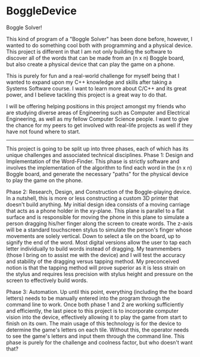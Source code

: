 # BoggleDevice
Boggle Solver!

This kind of program of a "Boggle Solver" has been done before, however, I wanted to do something
cool both with programming and a physical device. This project is different in that I am not only building
the software to discover all of the words that can be made from an (n x n) Boggle board, but also create
a physical device that can play the game on a phone.

This is purely for fun and a real-world challenge for myself being that I wanted to expand upon my C++ knowledge
and skills after taking a Systems Software course. I want to learn more about C/C++ and its great power, and I
believe tackling this project is a great way to do that.

I will be offering helping positions in this project amongst my friends who are studying diverse areas of Engineering
such as Computer and Electrical Engineering, as well as my fellow Computer Science people. I want to give the chance
for my peers to get involved with real-life projects as well if they have not found where to start.

----------------------------------------------------------------------------------------------------------------------
This project is going to be split up into three phases, each of which has its unique challenges and associated
technical disciplines.
Phase 1:
    Design and Implementation of the Word-Finder. This phase is strictly software and involves the implementation
    of the algorithm to find each word in the (n x n) Boggle board, and generate the necessary "paths" for the
    physical device to play the game on the phone.
    
Phase 2:
    Research, Design, and Construction of the Boggle-playing device. In a nutshell, this is more or less constructing
    a custom 3D printer that doesn't build anything. My initial design idea consists of a moving carriage that acts as
    a phone holder in the xy-plane. This plane is parallel to a flat surface and is responsible for moving the phone
    in this plane to simulate a person dragging his/her finger along the screen to create words. The z-axis will be a
    standard touchscreen stylus to simulate the person's finger whose movements are solely vertical. Down to select a
    tile on the board, up to signify the end of the word. Most digital versions allow the user to tap each letter
    individually to build words instead of dragging. My teammembers (those I bring on to assist me with the device) 
    and I will test the accuracy and stability of the dragging versus tapping method. My preconceived notion is that
    the tapping method will prove superior as it is less strain on the stylus and requires less precision with stylus
    height and pressure on the screen to effectively build words.
    
Phase 3:
    Automation. Up until this point, everything (including the the board letters) needs to be manually entered into the
    program through the command line to work. Once both phase 1 and 2 are working sufficiently and efficiently, the last
    piece to this project is to incorporate computer vision into the device, effectively allowing it to play the game
    from start to finish on its own. The main usage of this technology is for the device to determine the game's letters
    on each tile. Without this, the operator needs to see the game's letters and input them through the command line. This
    phase is purely for the challenge and coolness factor, but who doesn't want that?

